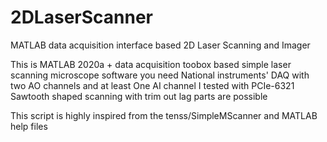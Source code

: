 # 2DLaserScanner
MATLAB data acquisition interface based 2D Laser Scanning and Imager

This is MATLAB 2020a + data acquisition toobox based simple laser scanning microscope software
you need National instruments' DAQ with two AO channels and at least One AI channel
I tested with PCIe-6321
Sawtooth shaped scanning with trim out lag parts are possible

This script is highly inspired from the tenss/SimpleMScanner and MATLAB help files
